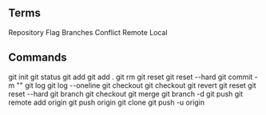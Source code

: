 ## Terms

Repository
Flag
Branches
Conflict
Remote
Local

## Commands

git init
git status
git add <filename>
git add .
git rm <filename>
git reset
git reset --hard
git commit -m "<message>"
git log
git log --oneline
git checkout <commit id>
git checkout <branch name>
git revert <commit id>
git reset <commit id>
git reset --hard <commit id>
git branch
git checkout <branch name>
git merge <branch name>
git branch -d <branch name>
git push <repo url> <branch name>
git remote add origin <repo url>
git push origin <branch name>
git clone <repo url>
git push -u origin <branch name>
